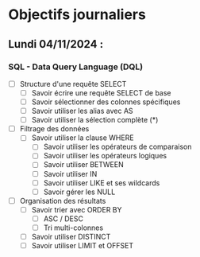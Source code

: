 # Objectifs journaliers

## Lundi 04/11/2024 :

### SQL - Data Query Language (DQL)

- [ ] Structure d'une requête SELECT
  - [ ] Savoir écrire une requête SELECT de base
  - [ ] Savoir sélectionner des colonnes spécifiques
  - [ ] Savoir utiliser les alias avec AS
  - [ ] Savoir utiliser la sélection complète (*)

- [ ] Filtrage des données
  - [ ] Savoir utiliser la clause WHERE
    - [ ] Savoir utiliser les opérateurs de comparaison
    - [ ] Savoir utiliser les opérateurs logiques
    - [ ] Savoir utiliser BETWEEN
    - [ ] Savoir utiliser IN
    - [ ] Savoir utiliser LIKE et ses wildcards
    - [ ] Savoir gérer les NULL

- [ ] Organisation des résultats
  - [ ] Savoir trier avec ORDER BY
    - [ ] ASC / DESC
    - [ ] Tri multi-colonnes
  
  - [ ] Savoir utiliser DISTINCT
  - [ ] Savoir utiliser LIMIT et OFFSET